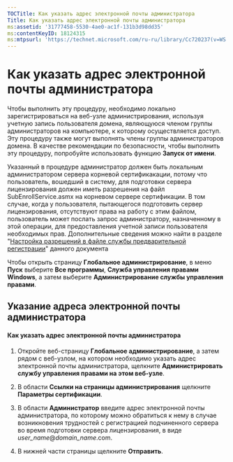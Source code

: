 ```yaml
---
TOCTitle: Как указать адрес электронной почты администратора
Title: Как указать адрес электронной почты администратора
ms:assetid: '31777458-5530-4ae0-ac1f-131b3d98dd35'
ms:contentKeyID: 18124315
ms:mtpsurl: 'https://technet.microsoft.com/ru-ru/library/Cc720237(v=WS.10)'
---
```


Как указать адрес электронной почты администратора
==================================================

Чтобы выполнить эту процедуру, необходимо локально зарегистрироваться на веб-узле администрирования, используя учетную запись пользователя домена, являющуюся членом группы администраторов на компьютере, к которому осуществляется доступ. Эту процедуру также могут выполнять члены группы администраторов домена. В качестве рекомендации по безопасности, чтобы выполнить эту процедуру, попробуйте использовать функцию **Запуск от имени**.

Указанный в процедуре администратор должен быть локальным администратором сервера корневой сертификакации, потому что пользователь, вошедший в систему, для подготовки сервера лицензирования должен иметь разрешения на файл SubEnrollService.asmx на корневом сервере сертификации. В том случае, когда у пользователя, пытающегося подготовить сервер лицензирования, отсутствуют права на работу с этим файлом, пользователь может послать запрос администратору, назначенному в этой операции, для предоставления учетной записи пользователя необходимых прав. Дополнительные сведения можно найти в разделе "[Настройка разрешений в файле службы предварительной регистрации](https://technet.microsoft.com/737bb69b-fe26-4057-9569-e632f7bbf295)" данного документа

Чтобы открыть страницу **Глобальное администрирование**, в меню **Пуск** выберите **Все программы**, **Служба управления правами Windows**, а затем выберите **Администрирование службы управления правами**.

Указание адреса электронной почты администратора
------------------------------------------------

#### Как указать адрес электронной почты администратора

1.  Откройте веб-страницу **Глобальное администрирование**, а затем рядом с веб-узлом, на котором необходимо указать адрес электронной почты администратора, щелкните **Администрировать службу управления правами на этом веб-узле**.

2.  В области **Ссылки на страницы администрирования** щелкните **Параметры сертификации**.

3.  В области **Администратор** введите адрес электронной почты администратора, по которому можно обратиться к нему в случае возникновения трудностей с регистрацией подчиненного сервера во время подготовки сервера лицензирования, в виде *user\_name*@*domain\_name*.com.

4.  В нижней части страницы щелкните **Отправить**.
